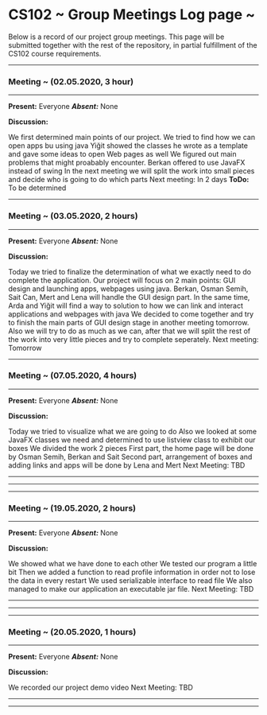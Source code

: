 # CS102 ~ Group Meetings Log page ~

Below is a record of our project group meetings. This page will be submitted together with the rest of the repository, in partial fulfillment of the CS102 course requirements.

****
### Meeting ~ (02.05.2020, 3 hour)
****
**Present:** Everyone  _**Absent:**_  None

**Discussion:** 

We first determined main points of our project.
We tried to find how we can open apps bu using java
Yiğit showed the classes he wrote as a template and gave some ideas to open Web pages as well
We figured out main problems that might proabably encounter.
Berkan offered to use JavaFX instead of swing
In the next meeting we will split the work into small pieces and decide who is going to do which parts
Next meeting: In 2 days 
**ToDo:** To be determined

****
### Meeting ~ (03.05.2020, 2 hours)
****

**Present:** Everyone  _**Absent:**_  None

**Discussion:**

Today we tried to finalize the determination of what we exactly need to do complete the application.
Our project will focus on 2 main points: GUI design and launching apps, webpages using java.
Berkan, Osman Semih, Sait Can, Mert and Lena will handle the GUI design part. 
In the same time, Arda and Yiğit will find a way to solution to how we can link and interact applications and webpages with java 
We decided to come together and try to finish the main parts of GUI design stage in another meeting tomorrow.
Also we will try to do as much as we can, after that we will split the rest of the work into very little pieces and try to complete seperately.
Next meeting: Tomorrow

****
### Meeting ~ (07.05.2020, 4 hours)
****

**Present:** Everyone  _**Absent:**_  None

**Discussion:**

Today we tried to visualize what we are going to do 
Also we looked at some JavaFX classes we need and determined to use listview class to exhibit our boxes
We divided the work 2 pieces
First part, the home page will be done by Osman Semih, Berkan and Sait
Second part, arrangement of boxes and adding links and apps will be done by Lena and Mert
Next Meeting: TBD
****
****

****
### Meeting ~ (19.05.2020, 2 hours)
****

**Present:** Everyone  _**Absent:**_  None

**Discussion:**

We showed what we have done to each other
We tested our program a little bit
Then we added a function to read profile information in order not to lose the data in every restart
We used serializable interface to read file 
We also managed to make our application an executable jar file.
Next Meeting: TBD
****
****

****
### Meeting ~ (20.05.2020, 1 hours)
****

**Present:** Everyone  _**Absent:**_  None

**Discussion:**

We recorded our project demo video
Next Meeting: TBD
****
****


